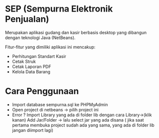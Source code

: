 # SEP (Sempurna Elektronik Penjualan)
Merupakan aplikasi gudang dan kasir berbasis desktop yang dibangun dengan teknologi Java (NetBeans).

Fitur-fitur yang dimiliki aplikasi ini mencakup:
- Perhitungan Standart Kasir
- Cetak Struk
- Cetak Laporan PDF
- Kelola Data Barang

# Cara Penggunaan
- Import database sempurna.sql ke PHPMyAdmin
- Open project di netbeans -> pilih project ini
- Error ? Import Library yang ada di folder lib dengan cara Library->(klik kanan) Add Jar/Folder -> lalu select jar yang ada disana ( jika saat pertama membuka project sudah ada yang sama, yang ada di folder lib jangan diimport lagi)
